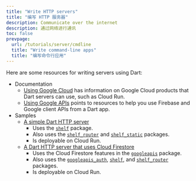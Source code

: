 ```yaml
---
title: "Write HTTP servers"
title: "编写 HTTP 服务器"
description: Communicate over the internet
description: 通过网络进行通讯
toc: false
prevpage:
  url: /tutorials/server/cmdline
  title: "Write command-line apps"
  title: "编写命令行应用"
---
```



Here are some resources for writing servers using Dart:

* Documentation
  * [Using Google Cloud][] has information on Google Cloud products
    that Dart servers can use, such as Cloud Run.
  * [Using Google APIs][] points to resources to help you
    use Firebase and Google client APIs from a Dart app.
* Samples
  * [A simple Dart HTTP server][simple-sample]
    * Uses the [`shelf`][] package.
    * Also uses the [`shelf_router`][] and [`shelf_static`][] packages.
    * Is deployable on Cloud Run.
  * [A Dart HTTP server that uses Cloud Firestore][cloud-sample]
    * Uses the Cloud Firestore features in the [`googleapis`][] package.
    * Also uses the [`googleapis_auth`][], [`shelf`][], and
      [`shelf_router`][] packages.
    * Is deployable on Cloud Run.

[cloud-sample]: https://github.com/dart-lang/samples/tree/master/server/google_apis
[`googleapis`]: {{site.pub-pkg}}/googleapis
[`googleapis_auth`]: {{site.pub-pkg}}/googleapis_auth
[`shelf`]: {{site.pub-pkg}}/shelf
[`shelf_router`]: {{site.pub-pkg}}/shelf_router
[`shelf_static`]: {{site.pub-pkg}}/shelf_static
[simple-sample]: https://github.com/dart-lang/samples/tree/master/server/simple
[Using Google APIs]: /guides/google-apis
[Using Google Cloud]: /server/google-cloud
